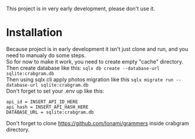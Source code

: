 This project is in very early development, please don't use it.
# Installation
Because project is in early development it isn't just clone and run, and you need to manualy do some steps.\
So for now to make it work, you need to create empty "cache" directory.\
Then create database like this: ```sqlx db create --database-url sqlite:crabgram.db ```\
Then using sqlx cli apply photos migration like this ```sqlx migrate run --database-url sqlite:crabgram.db```\
Don't forget to set your .env up like this:
```
api_id = INSERT_API_ID_HERE
api_hash = INSERT_API_HASH_HERE
DATABASE_URL = sqlite:crabgram.db
```
Don't forget to clone https://github.com/lonami/grammers inside crabgram directory.
